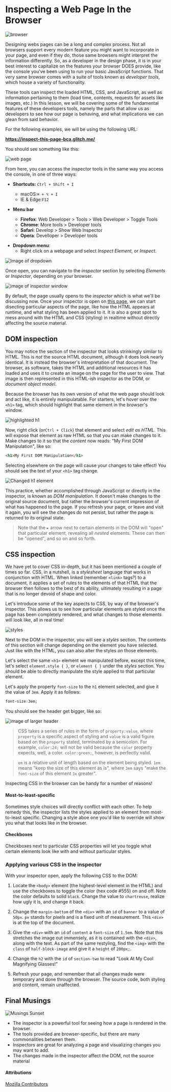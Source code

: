 # Inspecting a Web Page In the Browser
![browser](https://res.cloudinary.com/btvca/image/upload/v1602079780/gui-2311259_1280_f4l8ua.png)

Designing webs pages can be a long and complex process. Not all browsers support every modern feature you might want to incorporate in your page, and even if they do, those same browsers might interpret the information differently. So, as a developer in the design phase, it is in your best interest to capitalize on the features your browser DOES provide, like the console you've been using to run your basic JavaScript functions. That very same browser comes with a suite of tools known as *developer tools*, which house a variety of functionality. 

These tools can inspect the loaded HTML, CSS, and JavaScript, as well as information pertaining to them (load time, contents, requests for assets like images, etc.) In this lesson, we will be covering some of the fundamental features of these developers tools, namely the parts that allow us as developers to see how our page is behaving, and what implications we can glean from said behavior.

For the following examples, we will be using the following URL:

**https://inspect-this-page-bca.glitch.me/**

You should see something like this:

![web page](https://res.cloudinary.com/btvca/image/upload/v1602172631/inspect0_tmgp5z.png)

From here, you can access the inspector tools in the same way you access the console, in one of three ways:

* **Shortcuts:** `Ctrl + Shift + I`
    - macOS:`⌘ + ⌥ + I`
    - IE & Edge:`F12`

* **Menu bar**
    - **Firefox**: Web Developer > Tools > Web Developer > Toggle Tools
    - **Chrome**: More tools > Developer tools
    - **Safari**: Develop > Show Web Inspector
    - **Opera**: Develloper > Developer tools

- **Dropdown menu**: 
    - Right click on a webpage and select *Inspect Element*, or *Inspect*. 

![Image of dropdown](https://res.cloudinary.com/btvca/image/upload/v1602172628/inspect1_wha75v.png)


Once open, you can navigate to the *inspector* section by selecting *Elements* or *Inspector*, depending on your browser. 

![image of inspector window](https://res.cloudinary.com/btvca/image/upload/v1602172629/inspect2_fyqcog.png)

By default, the page usually opens to the *inspector* which is what we'll be discussing now. Once your inspector is open on [this page](https://inspect-this-page-bca.glitch.me/
), we can start disecting particular aspects of the page, like how the HTML appears at runtime, and what styling has been applied to it. It is also a great spot to mess around with the HTML and CSS (styling) in realtime without directly affecting the source material. 

## DOM inspection
You may notice the section of the inspector that looks strinkingly similar to HTML. This is *not* the source HTML document, although it does look nearly identical. It is instead the browser's intrepretation of that document. The browser, as software, takes the HTML and additional resources it has loaded and uses it to create an image on the page for the user to view. That image is then represented in this HTML-ish inspector as the DOM, or *document object model*. 

Because the browser has its own version of what the web page should look and act like, it is entirely manipulatable. For starters, let's hover over the `<h1>` tag, which should highlight that same element in the browser's window.

![highlighted h1](https://res.cloudinary.com/btvca/image/upload/v1602172629/inspect3_yuciae.png)

Now, right click (or`Ctrl + Click`) that element and select *edit as HTML*. This will expose that element as raw HTML so that you can make changes to it. Make changes to it so that the *content* now reads: "My First DOM Manipulation", like so:

```html
<h1>My First DOM Manipulation</h1>
```
Selecting elsewhere on the page will cause your changes to take effect! You should see the text of your `<h1>` tag change. 

![Changed h1 element](https://res.cloudinary.com/btvca/image/upload/v1602172628/inspect4_cdvyix.png)

This practice, whether accomplished through JavaScript or directly in the inspector, is known as *DOM manipulation*. It doesn't make changes to the original source document, but rather the browser's current impression of what has happened to the page. If you refresh your page, or leave and visit it again, you will see the changes do not persist, but rather the page is returned to its original state.   

>Note that the `►` arrow next to certain elements in the DOM will "open" that particular element, revealing all *nested* elements. These can then be "opened", and so on and so forth. 

## CSS inspection
We have yet to cover CSS in-depth, but it has been mentioned a couple of times so far. CSS, in a nutshell, is a *stylesheet* language that works in conjunction with HTML. When linked (remember `<link>` tags?) to a document, it applies a set of rules to the elements of that HTML that the browser then follows to the best of its ability, ultimately resulting in a page that is no longer devoid of shape and color. 

Let's introduce some of the key aspects to CSS, by way of the browser's inspector.  This allows us to see how particular elements are styled once the page has been completely rendered, and what changes to those elements will look like, all in real time! 

![styles](https://res.cloudinary.com/btvca/image/upload/v1602172631/inspect5_hscys5.png)

Next to the DOM in the inspector, you will see a *styles* section. The contents of this section will change depending on the element you have selected. Just like with the HTML, you can also alter the styles *on* those elements. 

Let's select the same `<h1>` element we manipulated before, except this time, let's select `element.style { }`, or `element { }`  under the *styles* section. You should be able to directly manipulate the style applied to that particular element.

Let's apply the property `font-size` to the `h1` element selected, and give it the value of `3em`. Apply it as follows:

```css
font-size:3em;
```
 You should see the header get bigger, like so:

![image of larger header](https://res.cloudinary.com/btvca/image/upload/v1602172631/inspect6_hzhf0b.png)

> CSS takes a series of rules in the form of `property:value`, where `property` is a specific aspect of styling and `value` is a valid figure based on the `property` stated, terminated by a semicolon. For example, `color:24;` will not be valid because the `color` property expects, well, a color. `color:green;`, however, is perfectly valid.

>`em` is a relative unit of length based on the element being styled. `1em` means "keep the size of this element as is", where `3em` says "make the `font-size` of this element `3x` greater".

Inspecting CSS in the browser can be handy for a number of reasons! 

#### Most-to-least-specific
Sometimes style choices will directly conflict with each other. To help remedy this, the inspector lists the styles applied to an element from most-to-least specific. Changing a style aboe one you'd like to override will show you what that looks like in the browser.

#### Checkboxes
Checkboxes next to particular CSS properties will let you toggle what certain elements look like with and without particular styles.

### Applying various CSS in the inspector
With your inspector open, apply the following CSS to the DOM:

1) Locate the `<body>` element (the highest-level element in the HTML) and use the checkboxes to toggle the color (hex code #555) on and off. Note the color defaults to solid `black`. Change the value to `chartreuse`, realize how ugly it is, and change it back.

2) Change the `margin-bottom` of the `<div>` with an `id` of `banner` to a value of `50px`. `px` stands for *pixels* and is a fixed unit of measurement. This `<div>` is at the top of the document. 

3) Give the `<div>` with an `id` of `content` a `font-size` of `1.5em`. Note that this stretches the image out immensely, as it is contained with the `<div>`, along with the text. As part of the same restyling, find the `<img>` with the `class` of `half-block-image` and give it a `height` of `200px;`.

4) Change the `h2` with the `id` of `section-two` to read "Look At My Cool Magnifying Glasses!" 

5) Refresh your page, and remember that all changes made were temporary and done through the browser. The source code, both styling and content, remain unaffected.

## Final Musings

![Musings Sunset](https://res.cloudinary.com/btvca/image/upload/c_scale,w_1080/v1599682636/sunset-1211475_1280_xtjrjn.png)

- The inspector is a powerful tool for seeing how a page is rendered in the browser. 
- The tools provided are browser-specific, but there are many commonalities between them.
- Inspectors are great for analyzing a page and visualizing changes you may want to add.
- The changes made in the inspector affect the DOM, not the source material

#### Attributions
[Mozilla Contributors](https://developer.mozilla.org/en-US/docs/Learn/Common_questions/What_are_browser_developer_tools)